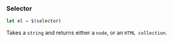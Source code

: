 
### Selector

```js
let el = $(selector)
```

Takes a `string` and returns either a `node`, or an `HTML collection`.
